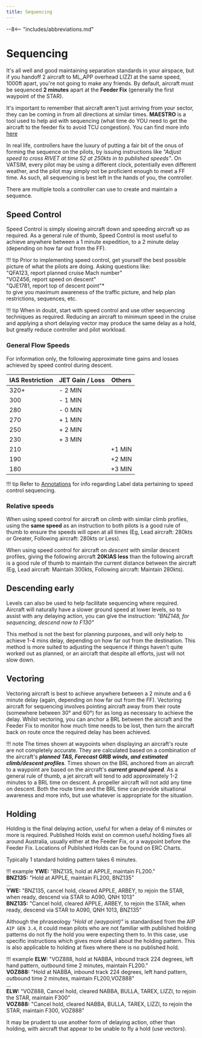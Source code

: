 ```yaml
---
title: Sequencing
---
```


--8<-- "includes/abbreviations.md"

# Sequencing

It's all well and good maintaining separation standards in your airspace, but if you handoff 2 aircraft to ML_APP overhead LIZZI at the same speed, 1000ft apart, you're not going to make any friends. By default, aircraft must be sequenced **2 minutes** apart at the **Feeder Fix** (generally the first waypoint of the STAR).  

It's important to remember that aircraft aren't just arriving from your sector, they can be coming in from all directions at similar times. **MAESTRO** is a tool used to help aid with sequencing (what time do YOU need to get the aircraft to the feeder fix to avoid TCU congestion). You can find more info [here](../../controller-skills/maestro)

In real life, controllers have the luxury of putting a fair bit of the onus of forming the sequence on the pilots, by issuing instructions like *"Adjust speed to cross RIVET at time 52 at 250kts in to published speeds"*. On VATSIM, every pilot may be using a different clock, potentially even different weather, and the pilot may simply not be proficient enough to meet a FF time. As such, all sequencing is best left in the hands of you, the controller.

There are multiple tools a controller can use to create and maintain a sequence.

## Speed Control
Speed Control is simply slowing aircraft down and speeding aircraft up as required. As a general rule of thumb, Speed Control is most useful to achieve anywhere between a 1 minute expedition, to a 2 minute delay (depending on how far out from the FF).

!!! tip
    Prior to implementing speed control, get yourself the best possible picture of what the pilots are doing. Asking questions like:  
    "QFA123, report planned cruise Mach number"  
    "VOZ456, report speed on descent"  
    "QJE1781, report top of descent point"*  
    to give you maximum awareness of the traffic picture, and help plan restrictions, sequences, etc.

!!! tip
    When in doubt, start with speed control and use other sequencing techniques as required.  Reducing an aircraft to minimum speed in the cruise and applying a short delaying vector may produce the same delay as a hold, but greatly reduce controller and pilot workload.
### General Flow Speeds
For information only, the following approximate time gains and losses achieved by speed control during descent.

| IAS Restriction | JET Gain / Loss | Others |
| ---- | -------- | -------|
| 320+ | - 2 MIN |  |
| 300  | - 1 MIN |  |
| 280  | - 0 MIN |  |
| 270  | + 1 MIN |  |
| 250  | + 2 MIN |  |
| 230  | + 3 MIN |  |
| 210  |  | +1 MIN |
| 190  |  | +2 MIN |
| 180  |  | +3 MIN |

!!! tip
    Refer to [Annotations](../../controller-skills/annotations/#speed-control) for info regarding Label data pertaining to speed control sequencing.

### Relative speeds
When using speed control for aircraft on *climb* with similar climb profiles, using the **same speed** as an instruction to both pilots is a good rule of thumb to ensure the speeds will open at all times (Eg, Lead aircraft: 280kts or Greater, Following aircraft: 280kts or Less). 

When using speed control for aircraft on *descent* with similar descent profiles, giving the following aircraft **20KIAS less** than the following aircraft is a good rule of thumb to maintain the current distance between the aircraft (Eg, Lead aircraft: Maintain 300kts, Following aircraft: Maintain 280kts).
## Descending early
Levels can also be used to help facilitate sequencing where required. Aircraft will naturally have a slower ground speed at lower levels, so to assist with any delaying action, you can give the instruction:
*"BNZ148, for sequencing, descend now to F130"*

This method is not the best for planning purposes, and will only help to achieve 1-4 mins delay, depending on how far out from the destination. This method is more suited to adjusting the sequence if things haven't quite worked out as planned, or an aircraft that despite all efforts, just will not slow down.
## Vectoring
Vectoring aircraft is best to achieve anywhere between a 2 minute and a 6 minute delay (again, depending on how far out from the FF). Vectoring aircraft for sequencing involves pointing aircraft away from their route (somewhere between 30° and 60°) for as long as necessary to achieve the delay. Whilst vectoring, you can anchor a BRL between the aircraft and the Feeder Fix to monitor how much time needs to be lost, then turn the aircraft back on route once the required delay has been achieved.

!!! note
    The times shown at waypoints when displaying an aircraft's route are not completely accurate. They are calculated based on a combination of the aircraft's ***planned TAS, Forecast GRIB winds, and estimated climb/descent profiles***. Times shown on the BRL anchored from an aircraft to a waypoint are based on the aircraft's ***current ground speed***. As a general rule of thumb, a jet aircraft will tend to add approximately 1-2 minutes to a BRL time on descent. A propeller aircraft will not add any time on descent. Both the route time and the BRL time can provide situational awareness and more info, but use whatever is appropriate for the situation.

## Holding
Holding is the final delaying action, useful for when a delay of 6 minutes or more is required. Published Holds exist on common useful holding fixes all around Australia, usually either at the Feeder Fix, or a waypoint before the Feeder Fix. Locations of Published Holds can be found on ERC Charts.

Typically 1 standard holding pattern takes 6 minutes.

!!! example
    **YWE:** "BNZ135, hold at APPLE, maintain FL200."  
    **BNZ135:** "Hold at APPLE, maintain FL200, BNZ135"  
    ...  
    **YWE:** "BNZ135, cancel hold, cleared APPLE, ARBEY, to rejoin the STAR, when ready, descend via STAR to A090, QNH 1013"  
    **BNZ135:** "Cancel hold, cleared APPLE, ARBEY, to rejoin the STAR, when ready, descend via STAR to A090, QNH 1013, BNZ135" 

Although the phraseology *"Hold at (waypoint)"* is standardised from the AIP `AIP GEN 3.4`, it could mean pilots who are not familiar with published holding patterns do not fly the hold you were expecting them to. In this case, use specific instructions which gives more detail about the holding pattern. This is also applicable to holding at fixes where there is no published hold.

!!! example
    **ELW:** "VOZ888, hold at NABBA, inbound track 224 degrees, left hand pattern, outbound time 2 minutes, maintain FL200."  
    **VOZ888:** "Hold at NABBA, inbound track 224 degrees, left hand pattern, outbound time 2 minutes, maintain FL200,VOZ888"  
    ...  
    **ELW:** "VOZ888, Cancel hold, cleared NABBA, BULLA, TAREX, LIZZI, to rejoin the STAR, maintain F300"  
    **VOZ888:** "Cancel hold, cleared NABBA, BULLA, TAREX, LIZZI, to rejoin the STAR, maintain F300, VOZ888"

It may be prudent to use another form of delaying action, other than holding, with aircraft that appear to be unable to fly a hold (use vectors).